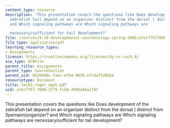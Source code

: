 ```yaml
---
content_type: resource
description: 'This presentation covers the questions like Does development of the
  zebrafish tail depend on an organizer distinct from the dorsal ( distinct from Spemann)organizer?
  and Which signaling pathways are Which signaling pathways are

  necessary/sufficient for tail development?'
file: /courses/9-18-developmental-neurobiology-spring-2005/a7ecf75770903f75fcb83996d46a1767_lec03_roger_agat.pdf
file_type: application/pdf
learning_resource_types:
- Assignments
license: https://creativecommons.org/licenses/by-nc-sa/4.0/
ocw_type: OCWFile
parent_title: Assignments
parent_type: CourseSection
parent_uid: 0620498c-faec-efb4-9635-e7cda75302b4
resourcetype: Document
title: lec03_roger_agat.pdf
uid: a7ecf757-7090-3f75-fcb8-3996d46a1767
---
```

This presentation covers the questions like Does development of the zebrafish tail depend on an organizer distinct from the dorsal ( distinct from Spemann)organizer? and Which signaling pathways are Which signaling pathways are
necessary/sufficient for tail development?